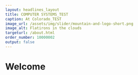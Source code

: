 ```yaml
---
layout: headlines_layout
title: COMPUTER SYSTEMS_TEST
caption: At Colorado_TEST
image_url: /assets/img/slider/mountain-and-logo-short.png
image_alt: Flatirons in the clouds
targeturl: /about.html
order_number: 10000002
output: false
---
```


# Welcome
